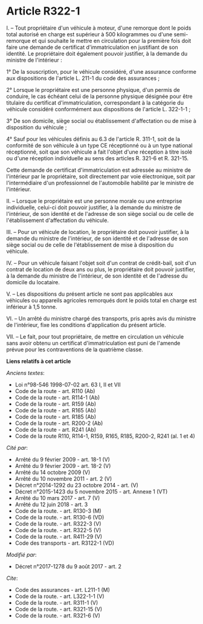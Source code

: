 # Article R322-1

I. – Tout propriétaire d'un véhicule à moteur, d'une remorque dont le poids total autorisé en charge est supérieur à 500
kilogrammes ou d'une semi-remorque et qui souhaite le mettre en circulation pour la première fois doit faire une demande de
certificat d'immatriculation en justifiant de son identité. Le propriétaire doit également pouvoir justifier, à la demande du
ministre de l'intérieur :

1° De la souscription, pour le véhicule considéré, d'une assurance conforme aux dispositions de l'article L. 211-1 du code
des assurances ;

2° Lorsque le propriétaire est une personne physique, d'un permis de conduire, le cas échéant celui de la personne physique
désignée pour être titulaire du certificat d'immatriculation, correspondant à la catégorie du véhicule considéré conformément
aux dispositions de l'article L. 322-1-1 ;

3° De son domicile, siège social ou établissement d'affectation ou de mise à disposition du véhicule ;

4° Sauf pour les véhicules définis au 6.3 de l'article R. 311-1, soit de la conformité de son véhicule à un type CE
réceptionné ou à un type national réceptionné, soit que son véhicule a fait l'objet d'une réception à titre isolé ou d'une
réception individuelle au sens des articles R. 321-6 et R. 321-15.

Cette demande de certificat d'immatriculation est adressée au ministre de l'intérieur par le propriétaire, soit directement
par voie électronique, soit par l'intermédiaire d'un professionnel de l'automobile habilité par le ministre de l'intérieur.

II. – Lorsque le propriétaire est une personne morale ou une entreprise individuelle, celui-ci doit pouvoir justifier, à la
demande du ministre de l'intérieur, de son identité et de l'adresse de son siège social ou de celle de l'établissement
d'affectation du véhicule.

III. – Pour un véhicule de location, le propriétaire doit pouvoir justifier, à la demande du ministre de l'intérieur, de son
identité et de l'adresse de son siège social ou de celle de l'établissement de mise à disposition du véhicule.

IV. – Pour un véhicule faisant l'objet soit d'un contrat de crédit-bail, soit d'un contrat de location de deux ans ou plus,
le propriétaire doit pouvoir justifier, à la demande du ministre de l'intérieur, de son identité et de l'adresse du domicile
du locataire.

V. – Les dispositions du présent article ne sont pas applicables aux véhicules ou appareils agricoles remorqués dont le poids
total en charge est inférieur à 1,5 tonne.

VI. – Un arrêté du ministre chargé des transports, pris après avis du ministre de l'intérieur, fixe les conditions
d'application du présent article.

VII. – Le fait, pour tout propriétaire, de mettre en circulation un véhicule sans avoir obtenu un certificat
d'immatriculation est puni de l'amende prévue pour les contraventions de la quatrième classe.

**Liens relatifs à cet article**

_Anciens textes_:

  - Loi n°98-546 1998-07-02 art. 63 I, II et VII
  - Code de la route - art. R110 (Ab)
  - Code de la route - art. R114-1 (Ab)
  - Code de la route - art. R159 (Ab)
  - Code de la route - art. R165 (Ab)
  - Code de la route - art. R185 (Ab)
  - Code de la route - art. R200-2 (Ab)
  - Code de la route - art. R241 (Ab)
  - Code de la route R110, R114-1, R159, R165, R185, R200-2, R241 (al. 1 et 4)

_Cité par_:

  - Arrêté du 9 février 2009 - art. 18-1 (V)
  - Arrêté du 9 février 2009 - art. 18-2 (V)
  - Arrêté du 14 octobre 2009 (V)
  - Arrêté du 10 novembre 2011 - art. 2 (V)
  - Décret n°2014-1292 du 23 octobre 2014 - art. (V)
  - Décret n°2015-1423 du 5 novembre 2015 - art. Annexe 1 (VT)
  - Arrêté du 10 mars 2017 - art. 7 (V)
  - Arrêté du 12 juin 2018 - art. 3
  - Code de la route. - art. R130-3 (M)
  - Code de la route. - art. R130-6 (VD)
  - Code de la route. - art. R322-3 (V)
  - Code de la route. - art. R322-5 (V)
  - Code de la route. - art. R411-29 (V)
  - Code des transports - art. R3122-1 (VD)

_Modifié par_:

  - Décret n°2017-1278 du 9 août 2017 - art. 2

_Cite_:

  - Code des assurances - art. L211-1 (M)
  - Code de la route. - art. L322-1-1 (V)
  - Code de la route. - art. R311-1 (V)
  - Code de la route. - art. R321-15 (V)
  - Code de la route. - art. R321-6 (V)
